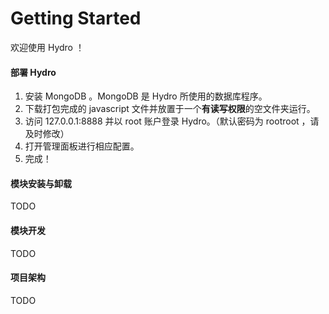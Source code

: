 # Getting Started

欢迎使用 Hydro ！

#### 部署 Hydro 

1. 安装 MongoDB 。MongoDB 是 Hydro 所使用的数据库程序。
2. 下载打包完成的 javascript 文件并放置于一个**有读写权限**的空文件夹运行。
3. 访问 127.0.0.1:8888 并以 root 账户登录 Hydro。（默认密码为 rootroot ，请及时修改）
4. 打开管理面板进行相应配置。
5. 完成！

#### 模块安装与卸载

TODO

#### 模块开发

TODO

#### 项目架构

TODO
